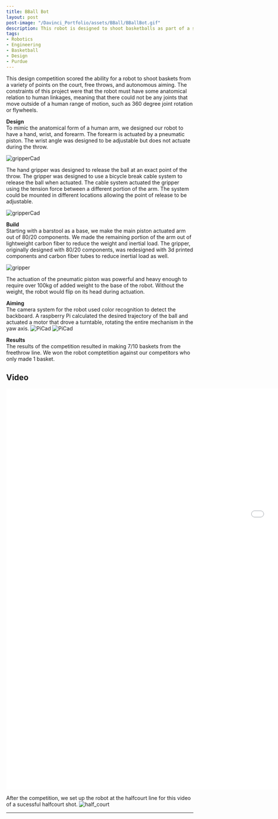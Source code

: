 ```yaml
---
title: BBall Bot
layout: post
post-image: "/Davinci_Portfolio/assets/BBall/BBallBot.gif"
description: This robot is designed to shoot basketballs as part of a senior design competition at Purdue University.
tags:
- Robotics
- Engineering
- Basketball
- Design
- Purdue
---
```


This design competition scored the ability for a robot to shoot baskets from a variety of points on the court, free throws, and autonomous aiming. The constraints of this project were that the robot must have some anatomical relation to human linkages, meaning that there could not be any joints that move outside of a human range of motion, such as 360 degree joint rotation or flywheels.

<!-- ![freethrow](/Davinci_portfolio/assets/BBall/Freethrow.gif) -->


**Design**<br>
To mimic the anatomical form of a human arm, we designed our robot to have a hand, wrist, and forearm. The forearm is actuated by a pneumatic piston. The wrist angle was designed to be adjustable but does not actuate during the throw. 

![gripperCad](/Davinci_portfolio/assets/BBall/bballbotCAD.png)

The hand gripper was designed to release the ball at an exact point of the throw. The gripper was designed to use a bicycle break cable system to release the ball when actuated. The cable system actuated the gripper using the tension force between a different portion of the arm. The system could be mounted in different locations allowing the point of release to be adjustable.

![gripperCad](/Davinci_portfolio/assets/BBall/gripperCad.png)


**Build**<br>
Starting with a barstool as a base, we make the main piston actuated arm out of 80/20 components. We made the remaining portion of the arm out of lightweight carbon fiber to reduce the weight and inertial load. The gripper, originally designed with 80/20 components, was redesigned with 3d printed components and carbon fiber tubes to reduce inertial load as well.

![gripper](/Davinci_portfolio/assets/BBall/Gripper.jpg)

The actuation of the pneumatic piston was powerful and heavy enough to require over 100kg of added weight to the base of the robot. Without the weight, the robot would flip on its head during actuation. 

**Aiming**<br>
The camera system for the robot used color recognition to detect the backboard. A raspberry Pi calculated the desired trajectory of the ball and actuated a motor that drove a turntable, rotating the entire mechanism in the yaw axis.
![PiCad](/Davinci_portfolio/assets/BBall/piCad.png)
![PiCad](/Davinci_portfolio/assets/BBall/turntable.png)

**Results**<br>
The results of the competition resulted in making 7/10 baskets from the freethrow line. We won the robot comptetition against our competitors who only made 1 basket.




## Video
<iframe width="1920" height="1080" src="/Davinci_Portfolio/assets/BBall/fullview.mov" frameborder="0" allow="accelerometer; encrypted-media; gyroscope; picture-in-picture" allowfullscreen></iframe>


After the competition, we set up the robot at the halfcourt line for this video of a sucessful halfcourt shot.
![half_court](/Davinci_portfolio/assets/BBall/halfcourt.gif)





<!-- * [Mastering Markdown](https://guides.github.com/features/mastering-markdown/)
* [Markdown Guide](https://www.markdownguide.org/cheat-sheet/)
* [GitHub Flavored Markdown Spec](https://github.github.com/gfm/) -->

---
<!-- 
# This is the h1 text
## This is the h2 text
### This is the h3 text
#### This is the h4 text
##### This is the h5 text
###### This is the h6 text

**Bold Text in the post will look like:**<br>
**This text is Bold**

**Italic Text in the post will look like:**<br>
*This text is Italic*

> Quotes on your post will look like this

`Codes on your post will look like this`

**Link in the post will look like:**<br>
[This is a link](#) -->



<!-- ![Team image](/Davinci_Portfolio/assets/images/Vestibular_team.jpg) -->

<!-- **Generally, there are two types of tasks that our controlling of ping-pong ball can be achieved:**

1. Follow a line trajectory drawn on a white board.
2. Follow the path solved by our maze solver algorithm, with a maze drawn on a white board. -->

<!-- ### ROS Architecture
![arch image](/Davinci_Portfolio/assets/images/bal_arch.png)

### Controls diagram
![control image](/Davinci_Portfolio/assets/images/control_diagram.png) -->


<!-- ### Position Control
<iframe src="/Davinci_Portfolio/assets/videos/pushball.gif" width="600" height="360" frameBorder="0" class="giphy-embed" allowFullScreen></iframe> -->

<!-- 
**Computer Vision:**<br>
An intel Realsense D435i camera is used detect the realtime location of the ball and the marks on the board. It does this by color thresholding the colors orange, blue, pink, and purple for the ball, waypoint 1, waypoint 2, and the maze respectivly. The vision pipeline processes and extracts the data by creating a pixel mask, calculating the contrours, and extracting the centroids of those contours. The ball coordinates are published as a Ball_Pose() msg to the ball_pose topic. The maze mask data is passed to the service callbacks relating to the maze_follow and line_follow services. It then draws all contours over image feed and displays the resulting images in realtime.

**Maze Solver Algorithm:**<br>
The Breadth First search method is used to solve the maze and generate a trajectory for the ball to follow. To do so, the algorithm computes two cost maps, one where the points farthest away from the walls of the maze are assigned the lowest value, and another cost map that assigns higher value to the points furthest away from the starting point. The algorithm adds these two maps and does gradient descent from the start point to the goal, interating through the neighboring cells and finding a path.

**Future Improvements:**<br>
When we set our start position on the corners of board, sometimes the ball is hard to be balanced initially and could cause drastic motion of robot arm. One way to solve this issue might be adding more dimensions in our control by using more joints to achieve more dynamical balance when putting the ball in any position. -->

<!-- ![arch image](/Davinci_portfolio/assets/images/bal_arch.jpg)

![control image](/Davinci_portfolio/assets/images/control_diagram.jpg) -->

<!-- ## Line Following
<iframe width="560" height="315" src="/Davinci_Portfolio/assets/videos/line_follow.mp4" frameborder="0" allow="accelerometer; autoplay; encrypted-media; gyroscope; picture-in-picture" allowfullscreen></iframe>

## NU Path Follow
<iframe width="560" height="315" src="/Davinci_Portfolio/assets/videos/NU_Follow.mp4" frameborder="0" allow="accelerometer; autoplay; encrypted-media; gyroscope; picture-in-picture" allowfullscreen></iframe>

## Maze Solving
<iframe width="560" height="315" src="/Davinci_Portfolio/assets/videos/Maze_follow.mp4" frameborder="0" allow="accelerometer; autoplay; encrypted-media; gyroscope; picture-in-picture" allowfullscreen></iframe> -->

<!-- **YouTUbe Videos will look like:**<br>
<iframe width="560" height="315" src="https://www.youtube.com/embed/jTPXwbDtIpA" frameborder="0" allow="accelerometer; autoplay; encrypted-media; gyroscope; picture-in-picture" allowfullscreen></iframe> -->